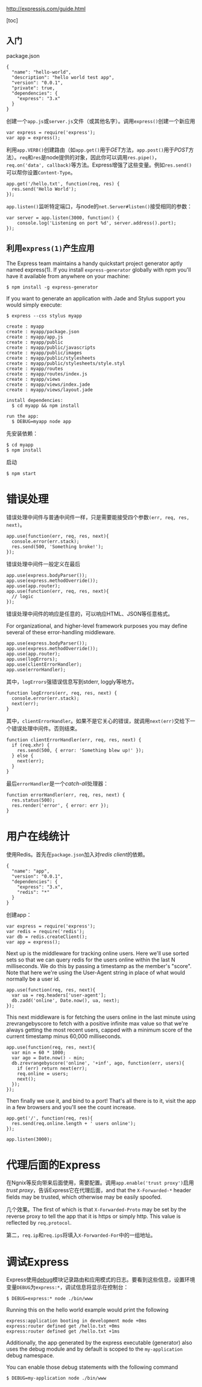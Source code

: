 http://expressjs.com/guide.html

[toc]

## 入门

package.json

    {
      "name": "hello-world",
      "description": "hello world test app",
      "version": "0.0.1",
      "private": true,
      "dependencies": {
        "express": "3.x"
      }
    }

创建一个`app.js`或`server.js`文件（或其他名字）。调用`express()`创建一个新应用

	var express = require('express');
	var app = express();


利用`app.VERB()`创建路由（如`app.get()`用于*GET*方法，`app.post()`用于*POST*方法）。`req`和`res`是node提供的对象，因此你可以调用`res.pipe()`，`req.on('data', callback)`等方法。Express增强了这些变量。例如`res.send()`可以帮你设置`Content-Type`。

	app.get('/hello.txt', function(req, res) {
	  res.send('Hello World');
	});

`app.listen()`监听特定端口，与node的`net.Server#listen()`接受相同的参数：

    var server = app.listen(3000, function() {
        console.log('Listening on port %d', server.address().port);
    });

## 利用`express(1)`产生应用

The Express team maintains a handy quickstart project generator aptly named express(1). If you install `express-generator` globally with npm you'll have it available from anywhere on your machine:

    $ npm install -g express-generator

If you want to generate an application with Jade and Stylus support you would simply execute:

	$ express --css stylus myapp
	
	create : myapp
	create : myapp/package.json
	create : myapp/app.js
	create : myapp/public
	create : myapp/public/javascripts
	create : myapp/public/images
	create : myapp/public/stylesheets
	create : myapp/public/stylesheets/style.styl
	create : myapp/routes
	create : myapp/routes/index.js
	create : myapp/views
	create : myapp/views/index.jade
	create : myapp/views/layout.jade
	
	install dependencies:
	  $ cd myapp && npm install
	  
	run the app:
	  $ DEBUG=myapp node app

先安装依赖：

	$ cd myapp
	$ npm install

启动
	
	$ npm start

# 错误处理

错误处理中间件与普通中间件一样，只是需要能接受四个参数`(err, req, res, next)`。

	app.use(function(err, req, res, next){
	  console.error(err.stack);
	  res.send(500, 'Something broke!');
	});

错误处理中间件一般定义在最后

	app.use(express.bodyParser());
	app.use(express.methodOverride());
	app.use(app.router);
	app.use(function(err, req, res, next){
	  // logic
	});

错误处理中间件的响应是任意的，可以响应HTML、JSON等任意格式。

For organizational, and higher-level framework purposes you may define several of these error-handling middleware.

	app.use(express.bodyParser());
	app.use(express.methodOverride());
	app.use(app.router);
	app.use(logErrors);
	app.use(clientErrorHandler);
	app.use(errorHandler);

其中，`logErrors`强错误信息写到stderr, loggly等地方。

	function logErrors(err, req, res, next) {
	  console.error(err.stack);
	  next(err);
	}

其中，`clientErrorHandler`。如果不是它关心的错误，就调用`next(err)`交给下一个错误处理中间件。否则结束。

	function clientErrorHandler(err, req, res, next) {
	  if (req.xhr) {
	    res.send(500, { error: 'Something blew up!' });
	  } else {
	    next(err);
	  }
	}

最后`errorHandler`是一个*catch-all*处理器：

	function errorHandler(err, req, res, next) {
	  res.status(500);
	  res.render('error', { error: err });
	}

# 用户在线统计

使用Redis。首先在`package.json`加入对*redis client*的依赖。

	{
	  "name": "app",
	  "version": "0.0.1",
	  "dependencies": {
	    "express": "3.x",
	    "redis": "*"
	  }
	}

创建app：

	var express = require('express');
	var redis = require('redis');
	var db = redis.createClient();
	var app = express();

Next up is the middleware for tracking online users. Here we'll use sorted sets so that we can query redis for the users online within the last N milliseconds. We do this by passing a timestamp as the member's "score". Note that here we're using the User-Agent string in place of what would normally be a user id.

	app.use(function(req, res, next){
	  var ua = req.headers['user-agent'];
	  db.zadd('online', Date.now(), ua, next);
	});

This next middleware is for fetching the users online in the last minute using zrevrangebyscore to fetch with a positive infinite max value so that we're always getting the most recent users, capped with a minimum score of the current timestamp minus 60,000 milliseconds.

	app.use(function(req, res, next){
	  var min = 60 * 1000;
	  var ago = Date.now() - min;
	  db.zrevrangebyscore('online', '+inf', ago, function(err, users){
	    if (err) return next(err);
	    req.online = users;
	    next();
	  });
	});

Then finally we use it, and bind to a port! That's all there is to it, visit the app in a few browsers and you'll see the count increase.

	app.get('/', function(req, res){
	  res.send(req.online.length + ' users online');
	});

	app.listen(3000);

# 代理后面的Express

在Ngnix等反向带来后面使用，需要配置。调用`app.enable('trust proxy')`启用*trust proxy*，告诉Express它在代理后面，and that the `X-Forwarded-*` header fields may be trusted, which otherwise may be easily spoofed.

几个效果。The first of which is that `X-Forwarded-Proto` may be set by the reverse proxy to tell the app that it is https or simply http. This value is reflected by `req.protocol`.

第二，`req.ip`和`req.ips`将填入`X-Forwarded-For`中的一组地址。

# 调试Express

Express使用[debug](https://github.com/visionmedia/debug)模块记录路由和应用模式的日志。要看到这些信息，设置环境变量`DEBUG`为`express:*`，调试信息将显示在控制台：

	$ DEBUG=express:* node ./bin/www

Running this on the hello world example would print the following

	express:application booting in development mode +0ms
	express:router defined get /hello.txt +0ms
	express:router defined get /hello.txt +1ms

Additionally, the app generated by the express executable (generator) also uses the debug module and by default is scoped to the `my-application` debug namespace.

You can enable those debug statements with the following command

	$ DEBUG=my-application node ./bin/www






